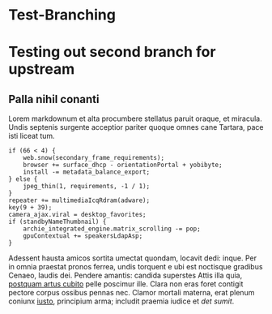 # Test-Branching
# Testing out second branch for upstream

## Palla nihil conanti

Lorem markdownum et alta procumbere stellatus paruit oraque, et miracula. Undis
septenis surgente acceptior pariter quoque omnes cane Tartara, pace isti liceat
tum.

    if (66 < 4) {
        web.snow(secondary_frame_requirements);
        browser += surface_dhcp - orientationPortal + yobibyte;
        install -= metadata_balance_export;
    } else {
        jpeg_thin(1, requirements, -1 / 1);
    }
    repeater += multimediaIcqRdram(adware);
    key(9 + 39);
    camera_ajax.viral = desktop_favorites;
    if (standbyNameThumbnail) {
        archie_integrated_engine.matrix_scrolling -= pop;
        gpuContextual += speakersLdapAsp;
    }

Adessent hausta amicos sortita umectat quondam, locavit dedi: inque. Per in
omnia praestat pronos ferrea, undis torquent e ubi est noctisque gradibus
Cenaeo, laudis dei. Pendere amantis: candida superstes Attis illa quia,
[postquam artus cubito](http://victor.org/sitenebat) pelle poscimur ille. Clara
non eras foret contigit pectore corpus ossibus pennas nec. Clamor mortali
materna, erat plenum coniunx [iusto](http://www.seminetu.org/uritur), principium
arma; includit praemia iudice et *det sumit*.
